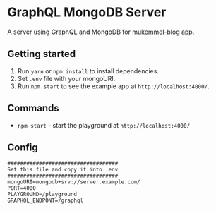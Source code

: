 # GraphQL MongoDB Server
A server using GraphQL and MongoDB for [mukemmel-blog](https://github.com/oktaysenkan/mukemmel-blog) app.

## Getting started

1. Run `yarn` or `npm install` to install dependencies.
2. Set `.env` file with your mongoURI.
3. Run `npm start` to see the example app at `http://localhost:4000/`.

## Commands

- `npm start` - start the playground at `http://localhost:4000/`

## Config

```
###################################
Set this file and copy it into .env
###################################
mongoURI=mongodb+srv://server.example.com/
PORT=4000
PLAYGROUND=/playground
GRAPHQL_ENDPONT=/graphql
```
